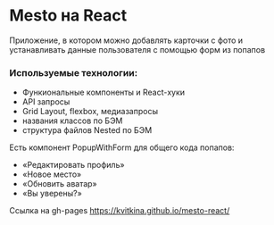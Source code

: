 # Mesto на React

Приложение, в котором можно добавлять карточки с фото и устанавливать данные пользователя с помощью форм из попапов  

### Используемые технологии:
* Функиональные компоненты и React-хуки
* API запросы
* Grid Layout, flexbox, медиазапросы
* названия классов по БЭМ
* структура файлов Nested по БЭМ

Есть компонент PopupWithForm для общего кода попапов:
* «Редактировать профиль»
* «Новое место»
* «Обновить аватар»
* «Вы уверены?»

Ссылка на gh-pages https://kvitkina.github.io/mesto-react/

